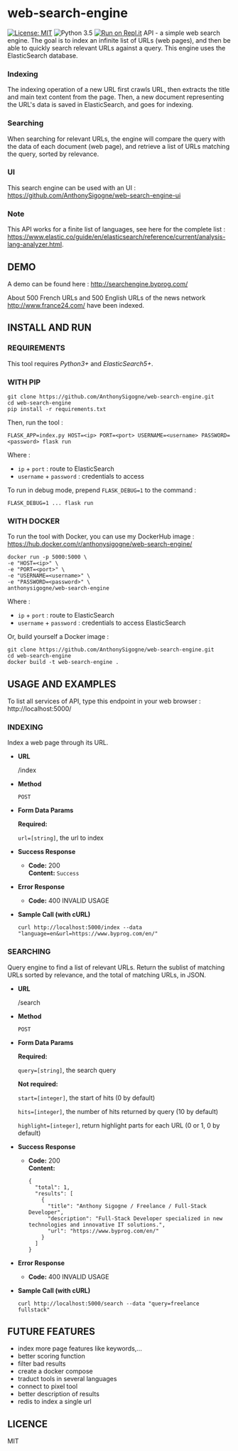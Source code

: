 # web-search-engine
[![License: MIT](https://img.shields.io/badge/License-MIT-yellow.svg)](https://opensource.org/licenses/MIT) ![Python 3.5](https://img.shields.io/badge/python-3.5-blue.svg)
[![Run on Repl.it](https://repl.it/badge/github/AnthonySigogne/web-search-engine)](https://repl.it/github/AnthonySigogne/web-search-engine)
API - a simple web search engine.
The goal is to index an infinite list of URLs (web pages), and then be able to quickly search relevant URLs against a query. This engine uses the ElasticSearch database.

### Indexing
The indexing operation of a new URL first crawls URL, then extracts the title and main text content from the page.
Then, a new document representing the URL's data is saved in ElasticSearch, and goes for indexing.

### Searching
When searching for relevant URLs, the engine will compare the query with the data of each document (web page), and retrieve a list of URLs matching the query, sorted by relevance.

### UI
This search engine can be used with an UI : https://github.com/AnthonySigogne/web-search-engine-ui

### Note
This API works for a finite list of languages, see here for the complete list :   https://www.elastic.co/guide/en/elasticsearch/reference/current/analysis-lang-analyzer.html.

## DEMO
A demo can be found here : http://searchengine.byprog.com/  

About 500 French URLs and 500 English URLs of the news network http://www.france24.com/ have been indexed.

## INSTALL AND RUN

### REQUIREMENTS
This tool requires *Python3+* and *ElasticSearch5+*.

### WITH PIP
```
git clone https://github.com/AnthonySigogne/web-search-engine.git
cd web-search-engine
pip install -r requirements.txt
```

Then, run the tool :
```
FLASK_APP=index.py HOST=<ip> PORT=<port> USERNAME=<username> PASSWORD=<password> flask run
```
Where :
* `ip` + `port` : route to ElasticSearch
* `username` + `password` : credentials to access

To run in debug mode, prepend `FLASK_DEBUG=1` to the command :
```
FLASK_DEBUG=1 ... flask run
```

### WITH DOCKER
To run the tool with Docker, you can use my DockerHub image :
https://hub.docker.com/r/anthonysigogne/web-search-engine/
```
docker run -p 5000:5000 \
-e "HOST=<ip>" \
-e "PORT=<port>" \
-e "USERNAME=<username>" \
-e "PASSWORD=<password>" \
anthonysigogne/web-search-engine
```
Where :
* `ip` + `port` : route to ElasticSearch
* `username` + `password` : credentials to access ElasticSearch

Or, build yourself a Docker image :
```
git clone https://github.com/AnthonySigogne/web-search-engine.git
cd web-search-engine
docker build -t web-search-engine .
```

## USAGE AND EXAMPLES
To list all services of API, type this endpoint in your web browser : http://localhost:5000/

### INDEXING
Index a web page through its URL.

* **URL**

  /index

* **Method**

  `POST`

* **Form Data Params**

  **Required:**

  `url=[string]`, the url to index

* **Success Response**

  * **Code:** 200 <br />
    **Content:** `Success`


* **Error Response**

  * **Code:** 400 INVALID USAGE <br />


* **Sample Call (with cURL)**

  ```
  curl http://localhost:5000/index --data "language=en&url=https://www.byprog.com/en/"
  ```

### SEARCHING
Query engine to find a list of relevant URLs.
Return the sublist of matching URLs sorted by relevance, and the total of matching URLs, in JSON.

* **URL**

  /search

* **Method**

  `POST`

* **Form Data Params**

  **Required:**

  `query=[string]`, the search query  

  **Not required:**

  `start=[integer]`, the start of hits (0 by default)

  `hits=[integer]`, the number of hits returned by query (10 by default)

  `highlight=[integer]`, return highlight parts for each URL (0 or 1, 0 by default)

* **Success Response**

  * **Code:** 200 <br />
    **Content:**
    ```
    {
      "total": 1,
      "results": [
        {
          "title": "Anthony Sigogne / Freelance / Full-Stack Developer",
          "description": "Full-Stack Developer specialized in new technologies and innovative IT solutions.",
          "url": "https://www.byprog.com/en/"
        }
      ]
    }
    ```

* **Error Response**

  * **Code:** 400 INVALID USAGE <br />


* **Sample Call (with cURL)**

  ```
  curl http://localhost:5000/search --data "query=freelance fullstack"
  ```

## FUTURE FEATURES
* index more page features like keywords,...
* better scoring function
* filter bad results
* create a docker compose
* traduct tools in several languages
* connect to pixel tool
* better description of results
* redis to index a single url

## LICENCE
MIT
